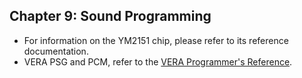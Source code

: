 ## Chapter 9: Sound Programming

* For information on the YM2151 chip, please refer to its reference documentation.
* VERA PSG and PCM, refer to the [VERA Programmer's Reference](VERA%20Programmer's%20Reference.md).
